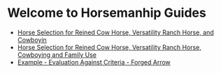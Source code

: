 
# Welcome to Horsemanhip Guides

- [Horse Selection for Reined Cow Horse, Versatility Ranch Horse, and Cowboyin](./docs/horse-buying-guide.md)
-   [Horse Selection for Reined Cow Horse, Versatility Ranch Horse, Cowboying and Family Use](./docs/horse-buying-guide-family.md)
-   [Example - Evaluation Against  Criteria - Forged Arrow](./docs/forged-arrow-eval.md)
